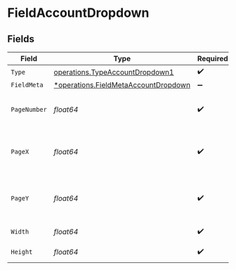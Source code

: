 # FieldAccountDropdown


## Fields

| Field                                                                                       | Type                                                                                        | Required                                                                                    | Description                                                                                 |
| ------------------------------------------------------------------------------------------- | ------------------------------------------------------------------------------------------- | ------------------------------------------------------------------------------------------- | ------------------------------------------------------------------------------------------- |
| `Type`                                                                                      | [operations.TypeAccountDropdown1](../../models/operations/typeaccountdropdown1.md)          | :heavy_check_mark:                                                                          | N/A                                                                                         |
| `FieldMeta`                                                                                 | [*operations.FieldMetaAccountDropdown](../../models/operations/fieldmetaaccountdropdown.md) | :heavy_minus_sign:                                                                          | N/A                                                                                         |
| `PageNumber`                                                                                | *float64*                                                                                   | :heavy_check_mark:                                                                          | The page number the field will be on.                                                       |
| `PageX`                                                                                     | *float64*                                                                                   | :heavy_check_mark:                                                                          | The X coordinate of where the field will be placed.                                         |
| `PageY`                                                                                     | *float64*                                                                                   | :heavy_check_mark:                                                                          | The Y coordinate of where the field will be placed.                                         |
| `Width`                                                                                     | *float64*                                                                                   | :heavy_check_mark:                                                                          | The width of the field.                                                                     |
| `Height`                                                                                    | *float64*                                                                                   | :heavy_check_mark:                                                                          | The height of the field.                                                                    |
